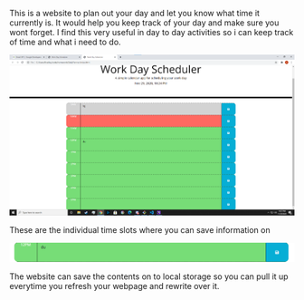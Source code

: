 
This is a website to plan out your day and let you know what time it currently is. It would help you keep track of your day and make 
sure you wont forget. I find this very useful in day to day activities so i can keep track of time and what i need to do.

![images](\images\website.png)

These are the individual time slots where you can save information on

![images](\images\timeslot.png)

The website can save the contents on to local storage so you can pull it up everytime you refresh your webpage and rewrite over it.